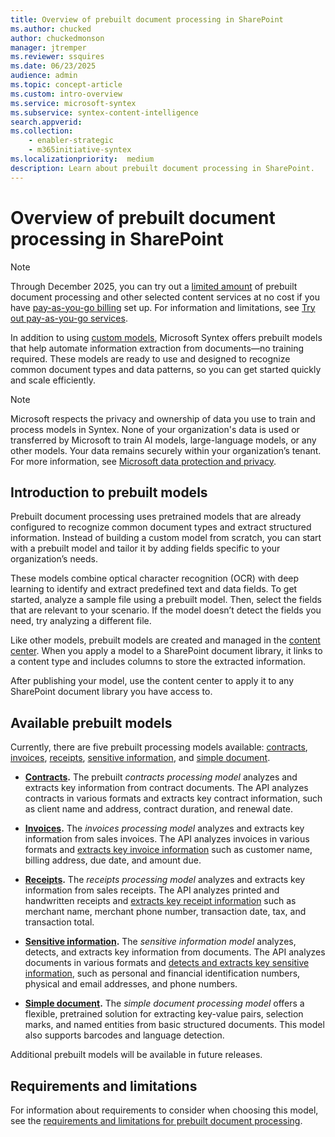 ```yaml
---
title: Overview of prebuilt document processing in SharePoint
ms.author: chucked
author: chuckedmonson
manager: jtremper
ms.reviewer: ssquires
ms.date: 06/23/2025
audience: admin
ms.topic: concept-article
ms.custom: intro-overview
ms.service: microsoft-syntex
ms.subservice: syntex-content-intelligence
search.appverid: 
ms.collection: 
    - enabler-strategic
    - m365initiative-syntex
ms.localizationpriority:  medium
description: Learn about prebuilt document processing in SharePoint.
---
```


# Overview of prebuilt document processing in SharePoint

> [!NOTE]
> Through December 2025, you can try out a [limited amount](promo-syntex.md#included-monthly-capacity) of prebuilt document processing and other selected content services at no cost if you have [pay-as-you-go billing](syntex-azure-billing.md) set up. For information and limitations, see [Try out pay-as-you-go services](promo-syntex.md).

In addition to using [custom models](model-types-overview.md#custom-models), Microsoft Syntex offers prebuilt models that help automate information extraction from documents—no training required. These models are ready to use and designed to recognize common document types and data patterns, so you can get started quickly and scale efficiently.

> [!NOTE]
> Microsoft respects the privacy and ownership of data you use to train and process models in Syntex. None of your organization's data is used or transferred by Microsoft to train AI models, large-language models, or any other models. Your data remains securely within your organization’s tenant. For more information, see [Microsoft data protection and privacy](https://www.microsoft.com/en-us/trust-center/privacy).

## Introduction to prebuilt models

Prebuilt document processing uses pretrained models that are already configured to recognize common document types and extract structured information. Instead of building a custom model from scratch, you can start with a prebuilt model and tailor it by adding fields specific to your organization’s needs.

These models combine optical character recognition (OCR) with deep learning to identify and extract predefined text and data fields. To get started, analyze a sample file using a prebuilt model. Then, select the fields that are relevant to your scenario. If the model doesn’t detect the fields you need, try analyzing a different file.

Like other models, prebuilt models are created and managed in the [content center](create-a-content-center.md). When you apply a model to a SharePoint document library, it links to a content type and includes columns to store the extracted information.

After publishing your model, use the content center to apply it to any SharePoint document library you have access to. 

## Available prebuilt models

Currently, there are five prebuilt processing models available: [contracts](prebuilt-model-contract.md), [invoices](prebuilt-model-invoice.md), [receipts](prebuilt-model-receipt.md), [sensitive information](prebuilt-model-sensitive-info.md), and [simple document](prebuilt-model-simple.md).

- **[Contracts](prebuilt-model-contract.md).** The prebuilt *contracts processing model* analyzes and extracts key information from contract documents. The API analyzes contracts in various formats and extracts key contract information, such as client name and address, contract duration, and renewal date.

- **[Invoices](prebuilt-model-invoice.md).** The *invoices processing model* analyzes and extracts key information from sales invoices. The API analyzes invoices in various formats and [extracts key invoice information](/azure/applied-ai-services/form-recognizer/concept-invoice#field-extraction) such as customer name, billing address, due date, and amount due.

- **[Receipts](prebuilt-model-receipt.md).** The *receipts processing model* analyzes and extracts key information from sales receipts. The API analyzes printed and handwritten receipts and [extracts key receipt information](/azure/applied-ai-services/form-recognizer/concept-receipt#field-extraction) such as merchant name, merchant phone number, transaction date, tax, and transaction total.

- **[Sensitive information](prebuilt-model-sensitive-info.md).** The *sensitive information model* analyzes, detects, and extracts key information from documents. The API analyzes documents in various formats and [detects and extracts key sensitive information](prebuilt-model-sensitive-info-entities.md), such as personal and financial identification numbers, physical and email addresses, and phone numbers.

- **[Simple document](prebuilt-model-simple.md).** The *simple document processing model* offers a flexible, pretrained solution for extracting key-value pairs, selection marks, and named entities from basic structured documents. This model also supports barcodes and language detection.

<!---[detects sensitive information](/azure/ai-services/language-service/personally-identifiable-information/concepts/entity-categories)--->

Additional prebuilt models will be available in future releases.

## Requirements and limitations

For information about requirements to consider when choosing this model, see the [requirements and limitations for prebuilt document processing](prebuilt-requirements.md).
